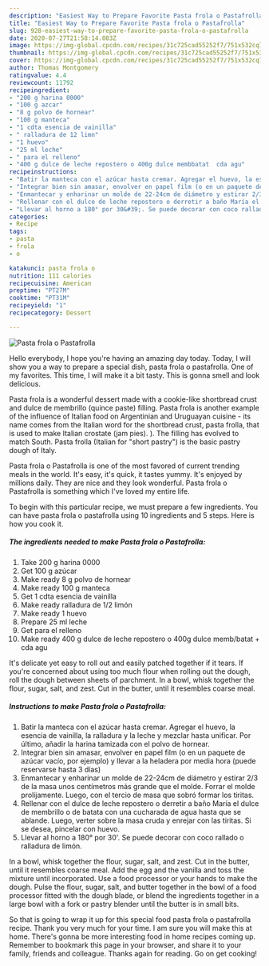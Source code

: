 ```yaml
---
description: "Easiest Way to Prepare Favorite Pasta frola o Pastafrolla"
title: "Easiest Way to Prepare Favorite Pasta frola o Pastafrolla"
slug: 928-easiest-way-to-prepare-favorite-pasta-frola-o-pastafrolla
date: 2020-07-27T21:58:14.083Z
image: https://img-global.cpcdn.com/recipes/31c725cad55252f7/751x532cq70/pasta-frola-o-pastafrolla-foto-principal.jpg
thumbnail: https://img-global.cpcdn.com/recipes/31c725cad55252f7/751x532cq70/pasta-frola-o-pastafrolla-foto-principal.jpg
cover: https://img-global.cpcdn.com/recipes/31c725cad55252f7/751x532cq70/pasta-frola-o-pastafrolla-foto-principal.jpg
author: Thomas Montgomery
ratingvalue: 4.4
reviewcount: 11792
recipeingredient:
- "200 g harina 0000"
- "100 g azcar"
- "8 g polvo de hornear"
- "100 g manteca"
- "1 cdta esencia de vainilla"
- " ralladura de 12 limn"
- "1 huevo"
- "25 ml leche"
- " para el relleno"
- "400 g dulce de leche repostero o 400g dulce membbatat  cda agu"
recipeinstructions:
- "Batir la manteca con el azúcar hasta cremar. Agregar el huevo, la esencia de vainilla, la ralladura y la leche y mezclar hasta unificar. Por último, añadir la harina tamizada con el polvo de hornear."
- "Integrar bien sin amasar, envolver en papel film (o en un paquete de azúcar vacío, por ejemplo) y llevar a la heladera por media hora (puede reservarse hasta 3 días)"
- "Enmantecar y enharinar un molde de 22-24cm de diámetro y estirar 2/3 de la masa unos centímetros más grande que el molde. Forrar el molde prolijamente. Luego, con el tercio de masa que sobró formar los tiritas."
- "Rellenar con el dulce de leche repostero o derretir a baño María el dulce de membrillo o de batata con una cucharada de agua hasta que se ablande. Luego, verter sobre la masa cruda y enrejar con las tiritas. Si se desea, pincelar con huevo."
- "Llevar al horno a 180° por 30&#39;. Se puede decorar con coco rallado o ralladura de limón."
categories:
- Recipe
tags:
- pasta
- frola
- o

katakunci: pasta frola o 
nutrition: 111 calories
recipecuisine: American
preptime: "PT27M"
cooktime: "PT31M"
recipeyield: "1"
recipecategory: Dessert

---
```



![Pasta frola o Pastafrolla](https://img-global.cpcdn.com/recipes/31c725cad55252f7/751x532cq70/pasta-frola-o-pastafrolla-foto-principal.jpg)

Hello everybody, I hope you're having an amazing day today. Today, I will show you a way to prepare a special dish, pasta frola o pastafrolla. One of my favorites. This time, I will make it a bit tasty. This is gonna smell and look delicious.

Pasta frola is a wonderful dessert made with a cookie-like shortbread crust and dulce de membrillo (quince paste) filling. Pasta frola is another example of the influence of Italian food on Argentinian and Uruguayan cuisine - its name comes from the Italian word for the shortbread crust, pasta frolla, that is used to make Italian crostate (jam pies). ). The filling has evolved to match South. Pasta frolla (Italian for &#34;short pastry&#34;) is the basic pastry dough of Italy.

Pasta frola o Pastafrolla is one of the most favored of current trending meals in the world. It's easy, it's quick, it tastes yummy. It's enjoyed by millions daily. They are nice and they look wonderful. Pasta frola o Pastafrolla is something which I've loved my entire life.


To begin with this particular recipe, we must prepare a few ingredients. You can have pasta frola o pastafrolla using 10 ingredients and 5 steps. Here is how you cook it.

<!--inarticleads1-->

##### The ingredients needed to make Pasta frola o Pastafrolla:

1. Take 200 g harina 0000
1. Get 100 g azúcar
1. Make ready 8 g polvo de hornear
1. Make ready 100 g manteca
1. Get 1 cdta esencia de vainilla
1. Make ready  ralladura de 1/2 limón
1. Make ready 1 huevo
1. Prepare 25 ml leche
1. Get  para el relleno
1. Make ready 400 g dulce de leche repostero o 400g dulce memb/batat + cda agu


It&#39;s delicate yet easy to roll out and easily patched together if it tears. If you&#39;re concerned about using too much flour when rolling out the dough, roll the dough between sheets of parchment. In a bowl, whisk together the flour, sugar, salt, and zest. Cut in the butter, until it resembles coarse meal. 

<!--inarticleads2-->

##### Instructions to make Pasta frola o Pastafrolla:

1. Batir la manteca con el azúcar hasta cremar. Agregar el huevo, la esencia de vainilla, la ralladura y la leche y mezclar hasta unificar. Por último, añadir la harina tamizada con el polvo de hornear.
1. Integrar bien sin amasar, envolver en papel film (o en un paquete de azúcar vacío, por ejemplo) y llevar a la heladera por media hora (puede reservarse hasta 3 días)
1. Enmantecar y enharinar un molde de 22-24cm de diámetro y estirar 2/3 de la masa unos centímetros más grande que el molde. Forrar el molde prolijamente. Luego, con el tercio de masa que sobró formar los tiritas.
1. Rellenar con el dulce de leche repostero o derretir a baño María el dulce de membrillo o de batata con una cucharada de agua hasta que se ablande. Luego, verter sobre la masa cruda y enrejar con las tiritas. Si se desea, pincelar con huevo.
1. Llevar al horno a 180° por 30&#39;. Se puede decorar con coco rallado o ralladura de limón.


In a bowl, whisk together the flour, sugar, salt, and zest. Cut in the butter, until it resembles coarse meal. Add the egg and the vanilla and toss the mixture until incorporated. Use a food processor or your hands to make the dough. Pulse the flour, sugar, salt, and butter together in the bowl of a food processor fitted with the dough blade, or blend the ingredients together in a large bowl with a fork or pastry blender until the butter is in small bits. 

So that is going to wrap it up for this special food pasta frola o pastafrolla recipe. Thank you very much for your time. I am sure you will make this at home. There's gonna be more interesting food in home recipes coming up. Remember to bookmark this page in your browser, and share it to your family, friends and colleague. Thanks again for reading. Go on get cooking!
